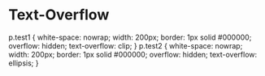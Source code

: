 # Text-Overflow
p.test1 {   white-space: nowrap;   width: 200px;   border: 1px solid #000000;   overflow: hidden;   text-overflow: clip; }  p.test2 {   white-space: nowrap;   width: 200px;   border: 1px solid #000000;   overflow: hidden;   text-overflow: ellipsis; }
